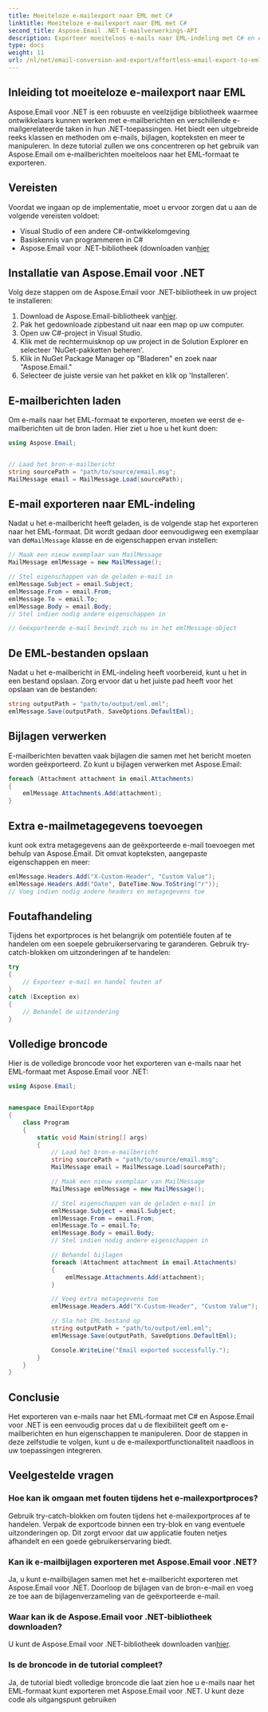 ```yaml
---
title: Moeiteloze e-mailexport naar EML met C#
linktitle: Moeiteloze e-mailexport naar EML met C#
second_title: Aspose.Email .NET E-mailverwerkings-API
description: Exporteer moeiteloos e-mails naar EML-indeling met C# en Aspose.Email voor .NET. Leer stap voor stap met broncodevoorbeelden.
type: docs
weight: 11
url: /nl/net/email-conversion-and-export/effortless-email-export-to-eml-using-csharp/
---
```


## Inleiding tot moeiteloze e-mailexport naar EML

Aspose.Email voor .NET is een robuuste en veelzijdige bibliotheek waarmee ontwikkelaars kunnen werken met e-mailberichten en verschillende e-mailgerelateerde taken in hun .NET-toepassingen. Het biedt een uitgebreide reeks klassen en methoden om e-mails, bijlagen, kopteksten en meer te manipuleren. In deze tutorial zullen we ons concentreren op het gebruik van Aspose.Email om e-mailberichten moeiteloos naar het EML-formaat te exporteren.

## Vereisten

Voordat we ingaan op de implementatie, moet u ervoor zorgen dat u aan de volgende vereisten voldoet:

- Visual Studio of een andere C#-ontwikkelomgeving
- Basiskennis van programmeren in C#
-  Aspose.Email voor .NET-bibliotheek (downloaden van[hier](https://downloads.aspose.com/email/net)

## Installatie van Aspose.Email voor .NET

Volg deze stappen om de Aspose.Email voor .NET-bibliotheek in uw project te installeren:

1.  Download de Aspose.Email-bibliotheek van[hier](https://releases.aspose.com/email/net).
2. Pak het gedownloade zipbestand uit naar een map op uw computer.
3. Open uw C#-project in Visual Studio.
4. Klik met de rechtermuisknop op uw project in de Solution Explorer en selecteer 'NuGet-pakketten beheren'.
5. Klik in NuGet Package Manager op "Bladeren" en zoek naar "Aspose.Email."
6. Selecteer de juiste versie van het pakket en klik op 'Installeren'.

## E-mailberichten laden

Om e-mails naar het EML-formaat te exporteren, moeten we eerst de e-mailberichten uit de bron laden. Hier ziet u hoe u het kunt doen:

```csharp
using Aspose.Email;


// Laad het bron-e-mailbericht
string sourcePath = "path/to/source/email.msg";
MailMessage email = MailMessage.Load(sourcePath);
```

## E-mail exporteren naar EML-indeling

 Nadat u het e-mailbericht heeft geladen, is de volgende stap het exporteren naar het EML-formaat. Dit wordt gedaan door eenvoudigweg een exemplaar van de`MailMessage` klasse en de eigenschappen ervan instellen:

```csharp
// Maak een nieuw exemplaar van MailMessage
MailMessage emlMessage = new MailMessage();

// Stel eigenschappen van de geladen e-mail in
emlMessage.Subject = email.Subject;
emlMessage.From = email.From;
emlMessage.To = email.To;
emlMessage.Body = email.Body;
// Stel indien nodig andere eigenschappen in

// Geëxporteerde e-mail bevindt zich nu in het emlMessage-object
```

## De EML-bestanden opslaan

Nadat u het e-mailbericht in EML-indeling heeft voorbereid, kunt u het in een bestand opslaan. Zorg ervoor dat u het juiste pad heeft voor het opslaan van de bestanden:

```csharp
string outputPath = "path/to/output/eml.eml";
emlMessage.Save(outputPath, SaveOptions.DefaultEml);
```

## Bijlagen verwerken

E-mailberichten bevatten vaak bijlagen die samen met het bericht moeten worden geëxporteerd. Zo kunt u bijlagen verwerken met Aspose.Email:

```csharp
foreach (Attachment attachment in email.Attachments)
{
    emlMessage.Attachments.Add(attachment);
}
```

## Extra e-mailmetagegevens toevoegen

kunt ook extra metagegevens aan de geëxporteerde e-mail toevoegen met behulp van Aspose.Email. Dit omvat kopteksten, aangepaste eigenschappen en meer:

```csharp
emlMessage.Headers.Add("X-Custom-Header", "Custom Value");
emlMessage.Headers.Add("Date", DateTime.Now.ToString("r"));
// Voeg indien nodig andere headers en metagegevens toe
```

## Foutafhandeling

Tijdens het exportproces is het belangrijk om potentiële fouten af te handelen om een soepele gebruikerservaring te garanderen. Gebruik try-catch-blokken om uitzonderingen af te handelen:

```csharp
try
{
    // Exporteer e-mail en handel fouten af
}
catch (Exception ex)
{
    // Behandel de uitzondering
}
```

## Volledige broncode

Hier is de volledige broncode voor het exporteren van e-mails naar het EML-formaat met Aspose.Email voor .NET:

```csharp
using Aspose.Email;


namespace EmailExportApp
{
    class Program
    {
        static void Main(string[] args)
        {
            // Laad het bron-e-mailbericht
            string sourcePath = "path/to/source/email.msg";
            MailMessage email = MailMessage.Load(sourcePath);

            // Maak een nieuw exemplaar van MailMessage
            MailMessage emlMessage = new MailMessage();

            // Stel eigenschappen van de geladen e-mail in
            emlMessage.Subject = email.Subject;
            emlMessage.From = email.From;
            emlMessage.To = email.To;
            emlMessage.Body = email.Body;
            // Stel indien nodig andere eigenschappen in

            // Behandel bijlagen
            foreach (Attachment attachment in email.Attachments)
            {
                emlMessage.Attachments.Add(attachment);
            }

            // Voeg extra metagegevens toe
            emlMessage.Headers.Add("X-Custom-Header", "Custom Value");

            // Sla het EML-bestand op
            string outputPath = "path/to/output/eml.eml";
            emlMessage.Save(outputPath, SaveOptions.DefaultEml);

            Console.WriteLine("Email exported successfully.");
        }
    }
}
```

## Conclusie

Het exporteren van e-mails naar het EML-formaat met C# en Aspose.Email voor .NET is een eenvoudig proces dat u de flexibiliteit geeft om e-mailberichten en hun eigenschappen te manipuleren. Door de stappen in deze zelfstudie te volgen, kunt u de e-mailexportfunctionaliteit naadloos in uw toepassingen integreren.

## Veelgestelde vragen

### Hoe kan ik omgaan met fouten tijdens het e-mailexportproces?

Gebruik try-catch-blokken om fouten tijdens het e-mailexportproces af te handelen. Verpak de exportcode binnen een try-blok en vang eventuele uitzonderingen op. Dit zorgt ervoor dat uw applicatie fouten netjes afhandelt en een goede gebruikerservaring biedt.

### Kan ik e-mailbijlagen exporteren met Aspose.Email voor .NET?

Ja, u kunt e-mailbijlagen samen met het e-mailbericht exporteren met Aspose.Email voor .NET. Doorloop de bijlagen van de bron-e-mail en voeg ze toe aan de bijlagenverzameling van de geëxporteerde e-mail.

### Waar kan ik de Aspose.Email voor .NET-bibliotheek downloaden?

 U kunt de Aspose.Email voor .NET-bibliotheek downloaden van[hier](https://downloads.aspose.com/email/net).

### Is de broncode in de tutorial compleet?

Ja, de tutorial biedt volledige broncode die laat zien hoe u e-mails naar het EML-formaat kunt exporteren met Aspose.Email voor .NET. U kunt deze code als uitgangspunt gebruiken